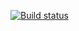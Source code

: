 [![Build status](https://ci.appveyor.com/api/projects/status/xysmaakxwrrk2buv?svg=true)](https://ci.appveyor.com/project/Votgosh/bdd)